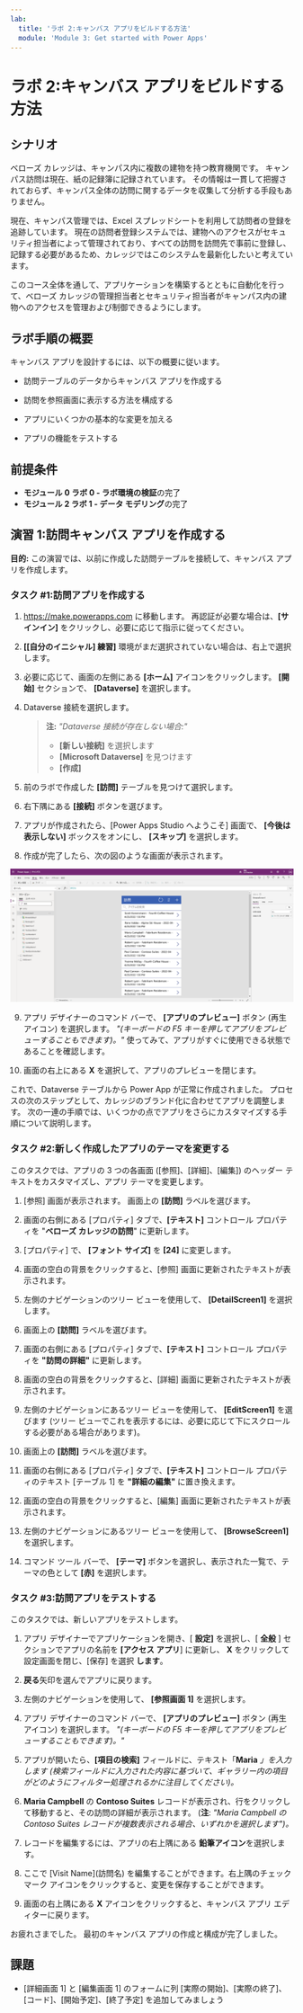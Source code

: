 ```yaml
---
lab:
  title: 'ラボ 2:キャンバス アプリをビルドする方法'
  module: 'Module 3: Get started with Power Apps'
---
```


# <a name="lab-2-how-to-build-a-canvas-app"></a>ラボ 2:キャンバス アプリをビルドする方法

## <a name="scenario"></a>シナリオ

ベローズ カレッジは、キャンパス内に複数の建物を持つ教育機関です。 キャンパス訪問は現在、紙の記録簿に記録されています。 その情報は一貫して把握されておらず、キャンパス全体の訪問に関するデータを収集して分析する手段もありません。

現在、キャンパス管理では、Excel スプレッドシートを利用して訪問者の登録を追跡しています。 現在の訪問者登録システムでは、建物へのアクセスがセキュリティ担当者によって管理されており、すべての訪問を訪問先で事前に登録し、記録する必要があるため、カレッジではこのシステムを最新化したいと考えています。

このコース全体を通して、アプリケーションを構築するとともに自動化を行って、ベローズ カレッジの管理担当者とセキュリティ担当者がキャンパス内の建物へのアクセスを管理および制御できるようにします。

## <a name="high-level-lab-steps"></a>ラボ手順の概要

キャンバス アプリを設計するには、以下の概要に従います。

- 訪問テーブルのデータからキャンバス アプリを作成する

- 訪問を参照画面に表示する方法を構成する

- アプリにいくつかの基本的な変更を加える

- アプリの機能をテストする

## <a name="prerequisites"></a>前提条件

- **モジュール 0 ラボ 0 - ラボ環境の検証**の完了
- **モジュール 2 ラボ 1 - データ モデリング**の完了

## <a name="exercise-1-create-visits-canvas-app"></a>演習 1:訪問キャンバス アプリを作成する

**目的:** この演習では、以前に作成した訪問テーブルを接続して、キャンバス アプリを作成します。

### <a name="task-1-create-the-visits-app"></a>タスク \#1:訪問アプリを作成する

1.  <https://make.powerapps.com> に移動します。 再認証が必要な場合は、**[サインイン]** をクリックし、必要に応じて指示に従ってください。

2.  **[[自分のイニシャル] 練習]** 環境がまだ選択されていない場合は、右上で選択します。

3.  必要に応じて、画面の左側にある **[ホーム]** アイコンをクリックします。 **[開始]** セクションで、 **[Dataverse]** を選択します。

4.  Dataverse 接続を選択します。

    > **注:** *"Dataverse 接続が存在しない場合:"*
    > - **[新しい接続]** を選択します
    > - **[Microsoft Dataverse]** を見つけます
    > - **[作成]**

5.  前のラボで作成した **[訪問]** テーブルを見つけて選択します。

6.  右下隅にある **[接続]** ボタンを選びます。

7.  アプリが作成されたら、[Power Apps Studio へようこそ] 画面で、 **[今後は表示しない]** ボックスをオンにし、 **[スキップ]** を選択します。

8.  作成が完了したら、次の図のような画面が表示されます。

![訪問データから作成されたキャンバス アプリ。](media/2-canvas-app-from-data.png)

9. アプリ デザイナーのコマンド バーで、 **[アプリのプレビュー]** ボタン (再生アイコン) を選択します。 *"(キーボードの F5 キーを押してアプリをプレビューすることもできます)。"* 使ってみて、アプリがすぐに使用できる状態であることを確認します。

10. 画面の右上にある **X** を選択して、アプリのプレビューを閉じます。

これで、Dataverse テーブルから Power App が正常に作成されました。 プロセスの次のステップとして、カレッジのブランド化に合わせてアプリを調整します。 次の一連の手順では、いくつかの点でアプリをさらにカスタマイズする手順について説明します。

### <a name="task-2-modify-and-theme-the-newly-created-app"></a>タスク \#2:新しく作成したアプリのテーマを変更する

このタスクでは、アプリの 3 つの各画面 ([参照]、[詳細]、[編集]) のヘッダー テキストをカスタマイズし、アプリ テーマを変更します。

1.  [参照] 画面が表示されます。 画面上の **[訪問]** ラベルを選びます。

1.  画面の右側にある [プロパティ] タブで、**[テキスト]** コントロール プロパティを "**ベローズ カレッジの訪問**" に更新します。

1. [プロパティ] で、 **[フォント サイズ]** を **[24]** に変更します。

1.  画面の空白の背景をクリックすると、[参照] 画面に更新されたテキストが表示されます。

1.  左側のナビゲーションのツリー ビューを使用して、 **[DetailScreen1]** を選択します。

1.  画面上の **[訪問]** ラベルを選びます。

1.  画面の右側にある [プロパティ] タブで、**[テキスト]** コントロール プロパティを **"訪問の詳細"** に更新します。

1.  画面の空白の背景をクリックすると、[詳細] 画面に更新されたテキストが表示されます。

1.  左側のナビゲーションにあるツリー ビューを使用して、 **[EditScreen1]** を選びます (ツリー ビューでこれを表示するには、必要に応じて下にスクロールする必要がある場合があります)。

1.  画面上の **[訪問]** ラベルを選びます。

1.  画面の右側にある [プロパティ] タブで、**[テキスト]** コントロール プロパティのテキスト [テーブル 1] を **"詳細の編集"** に置き換えます。

1.  画面の空白の背景をクリックすると、[編集] 画面に更新されたテキストが表示されます。

1. 左側のナビゲーションにあるツリー ビューを使用して、 **[BrowseScreen1]** を選択します。

1. コマンド ツール バーで、 **[テーマ]** ボタンを選択し、表示された一覧で、テーマの色として **[赤]** を選択します。

### <a name="task-3-test-your-visits-app"></a>タスク \#3:訪問アプリをテストする

このタスクでは、新しいアプリをテストします。

1.  アプリ デザイナーでアプリケーションを開き、[ **設定]** を選択し、[ **全般** ] セクションでアプリの名前を **[アクセス アプリ**] に更新し、 **X** をクリックして設定画面を閉じ、[保存] を選択 **します**。

2.  **戻る**矢印を選んでアプリに戻ります。

3.  左側のナビゲーションを使用して、 **[参照画面 1]** を選択します。

4.  アプリ デザイナーのコマンド バーで、 **[アプリのプレビュー]** ボタン (再生アイコン) を選択します。 *"(キーボードの F5 キーを押してアプリをプレビューすることもできます)。"*

4.  アプリが開いたら、**[項目の検索]** フィールドに、テキスト「**Maria**
     *」を入力します (検索フィールドに入力された内容に基づいて、ギャラリー内の項目がどのようにフィルター処理されるかに注目してください)。*

5.  **Maria Campbell** の **Contoso Suites** レコードが表示され、行をクリックして移動すると、その訪問の詳細が表示されます。 (**注**: *"Maria Campbell の Contoso Suites レコードが複数表示される場合、いずれかを選択します")。*

6.  レコードを編集するには、アプリの右上隅にある **鉛筆アイコン**を選択します。

7.  ここで [Visit Name]\(訪問名\) を編集することができます。右上隅のチェックマーク アイコンをクリックすると、変更を保存することができます。

8.  画面の右上隅にある **X** アイコンをクリックすると、キャンバス アプリ エディターに戻ります。

お疲れさまでした。 最初のキャンバス アプリの作成と構成が完了しました。

## <a name="challenges"></a>課題

- [詳細画面 1] と [編集画面 1] のフォームに列 [実際の開始]、[実際の終了]、[コード]、[開始予定]、[終了予定] を追加してみましょう
